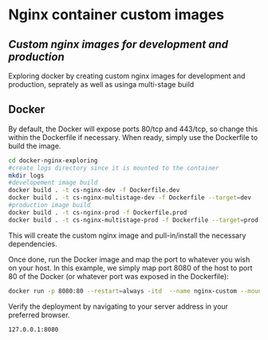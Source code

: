 # Nginx container custom images

## _Custom nginx images for development and production_

Exploring docker by creating custom nginx images for development 
and production, seprately as well as usinga  multi-stage build

## Docker
By default, the Docker will expose ports 80/tcp and 443/tcp, so change this within the
Dockerfile if necessary. When ready, simply use the Dockerfile to
build the image.

```sh
cd docker-nginx-exploring
#create logs directory since it is mounted to the container
mkdir logs
#developement image build
docker build . -t cs-nginx-dev -f Dockerfile.dev 
docker build . -t cs-nginx-multistage-dev -f Dockerfile --target=dev
#production image build
docker build . -t cs-nginx-prod -f Dockerfile.prod 
docker build . -t cs-nginx-multistage-prod -f Dockerfile --target=prod
```

This will create the custom nginx image and pull-in/install the necessary dependencies.

Once done, run the Docker image and map the port to whatever you wish on
your host. In this example, we simply map port 8080 of the host to
port 80 of the Docker (or whatever port was exposed in the Dockerfile):

```sh
docker run -p 8080:80 --restart=always -itd  --name nginx-custom --mount type=bind,source=./logs/,destination=/var/log/nginx/ --mount type=bind,source=./src/,destination=/var/www/html --mount type=bind,source=./configurations/sites-enabled/,destination=/etc/nginx/sites-enabled cs-nginx

```

Verify the deployment by navigating to your server address in
your preferred browser.

```sh
127.0.0.1:8080
```
